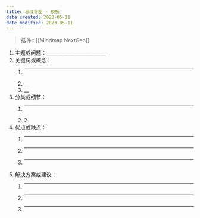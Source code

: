 ```yaml
---
title: 思维导图 - 模板
date created: 2023-05-11
date modified: 2023-05-11
---
```


> 插件:: [[Mindmap NextGen]]

1. 主题或问题：_________________________
2. 关键词或概念：
   1. _________________________
   2. __
   3. __
3. 分类或细节：
   1. _________________________
   2. 2
4. 优点或缺点：
   1. _________________________
   2. _________________________
   3. _________________________
5. 解决方案或建议：
   1. _________________________
   2. _________________________
   3. _________________________
